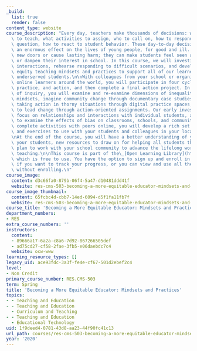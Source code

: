 ```yaml
---
_build:
  list: true
  render: false
content_type: website
course_description: "Every day, teachers make thousands of decisions: what content\
  \ to teach, what activities to assign, who to call on, how to respond to a student\
  \ question, how to react to student behavior. These day-to-day decisions can have\
  \ an enormous effect on the lives of young people, for good and ill. They can open\
  \ new doors or cause lasting harm; they can make students feel seen and valued,\
  \ or dampen their interest in school. In this course, we will investigate these\
  \ interactions, rehearse responding to difficult scenarios, and develop a set of\
  \ equity teaching mindsets and practices to support all of our learners, especially\
  \ underserved students.\n\nWith colleagues from your school or organization and\
  \ online learners around the world, you will participate in four cycles of inquiry,\
  \ practice, and action, and then complete a final action project. In each cycle\
  \ of inquiry, you will examine and re-examine dimensions of inequality through educator\
  \ mindsets, imagine community change through documentary case studies, rehearse\
  \ taking action in thorny situations through digital practice spaces, and begin\
  \ to lead change through action-oriented assignments. Our early investigations will\
  \ focus on relationships and interactions with individual students, and pan out\
  \ to examine the effects of bias on classrooms, schools, and communities. As you\
  \ complete activities with peers online, you will develop a rich set of resources\
  \ and exercises to use with your students and colleagues in your local context.\n\
  \nAt the end of the course, you will have a better understanding of yourself and\
  \ your students, new resources to draw on for helping all students thrive, and a\
  \ plan to work with your school community to advance the lifelong work of equitable\
  \ teaching.\n\nThis course is part of the\_[Open Learning Library](https://openlearninglibrary.mit.edu/),\
  \ which is free to use. You have the option to sign up and enroll in the course\
  \ if you want to track your progress, or you can view and use all the materials\
  \ without enrolling.\n"
course_image:
  content: d3c66fa0-879b-06f4-5a47-d10481ddd41f
  website: res-cms-503-becoming-a-more-equitable-educator-mindsets-and-practices-spring-2020
course_image_thumbnail:
  content: 65fcbc4d-cbb7-14ed-6094-d5f1fa11fb7f
  website: res-cms-503-becoming-a-more-equitable-educator-mindsets-and-practices-spring-2020
course_title: 'Becoming a More Equitable Educator: Mindsets and Practices'
department_numbers:
- RES
extra_course_numbers: ''
instructors:
  content:
  - 89666a17-6a2a-c8a6-7d92-867266505def
  - ad75cd27-cf58-2fae-3fb5-e06daebdc7c4
  website: ocw-www
learning_resource_types: []
legacy_uid: ace93fdc-3a3f-fe4e-cf67-501d2ebef2c4
level:
- Non Credit
primary_course_number: RES.CMS-503
term: Spring
title: 'Becoming a More Equitable Educator: Mindsets and Practices'
topics:
- - Teaching and Education
- - Teaching and Education
  - Curriculum and Teaching
- - Teaching and Education
  - Educational Technology
uid: 1f9deed4-0781-43d8-aa23-44f90fc41c13
url_path: courses/res-cms-503-becoming-a-more-equitable-educator-mindsets-and-practices-spring-2020
year: '2020'
---
```

